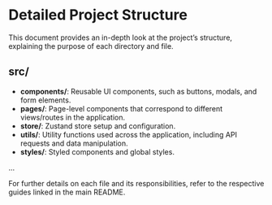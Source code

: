 
# Detailed Project Structure

This document provides an in-depth look at the project’s structure, explaining the purpose of each directory and file.

## src/
- **components/**: Reusable UI components, such as buttons, modals, and form elements.
- **pages/**: Page-level components that correspond to different views/routes in the application.
- **store/**: Zustand store setup and configuration.
- **utils/**: Utility functions used across the application, including API requests and data manipulation.
- **styles/**: Styled components and global styles.

...

For further details on each file and its responsibilities, refer to the respective guides linked in the main README.
